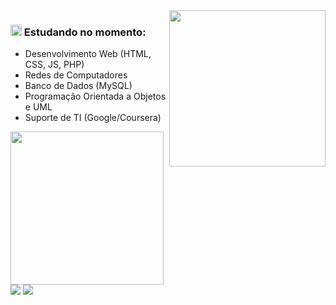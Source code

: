 <img src="https://64.media.tumblr.com/7a85c02e3b3ccfe8ea9464160efa170b/tumblr_ozozdkym6V1qza1qzo1_540.gifv" width="250px" align="right"/>

### <img src="https://64.media.tumblr.com/3b05bb3ce87dfaff27d37406eedac457/dd875028923249a1-b3/s75x75_c1/3c4c15dfd03c25c65798ccedcd67eb969a5310d9.gifv" width="18px" /> Estudando no momento:
 <p align="left">
  <ul>
    <li>Desenvolvimento Web (HTML, CSS, JS, PHP)</li>
    <li>Redes de Computadores</li>
    <li>Banco de Dados (MySQL)</li>
    <li>Programação Orientada a Objetos e UML</li>
    <li>Suporte de TI (Google/Coursera)</li>
  </ul>
</p>

<p align="left">
  <a href="#" alt="stamp">
  <img src="https://i.postimg.cc/Fs7w3Chd/36.gif" width="245px" /></a>
  <a href="#" alt="stamp">
  <img src="https://y2k.neocities.org/buttons/bestview.gif" /></a>
  <a href="#" alt="stamp">
  <img src="https://y2k.neocities.org/buttons/tumblr_inline_p3vf7yxYsF1rv0j40_500.gif" /></a>
</p>
